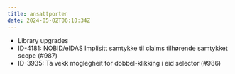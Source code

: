 ```yaml
---
title: ansattporten
date: 2024-05-02T06:10:34Z
---
```

- Library upgrades
- ID-4181: NOBID/eIDAS Implisitt samtykke til claims tilhørende samtykket scope (#987)
- ID-3935: Ta vekk moglegheit for dobbel-klikking i eid selector (#986)

